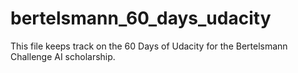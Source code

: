 # bertelsmann_60_days_udacity
This file keeps track on the 60 Days of Udacity for the Bertelsmann Challenge AI scholarship.
